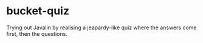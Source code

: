 # bucket-quiz
Trying out Javalin by realising a jeapardy-like quiz where the answers come first, then the questions. 
